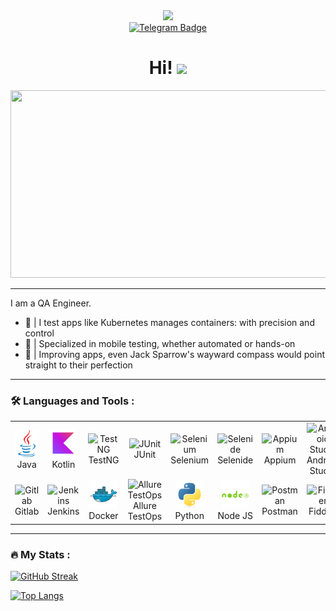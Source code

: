 <div id="header" align="center">
  <img src="https://media.giphy.com/media/vLlpbDafjgHystuJ0a/giphy.gif" width="100"/>
  <div id="badges">
    <a href="https://t.me/strongcomic" >
      <img src="https://img.shields.io/badge/Telegram-grey?logo=telegram&logoColor=white&style=for-the-badge" alt="Telegram Badge"/>
    </a>
  </div>
<!--   <img src="https://komarev.com/ghpvc/?username=FugiOg&style=flat-square&color=blue" alt=""/> -->
  <h1>
    Hi!
    <img src="https://media.giphy.com/media/hvRJCLFzcasrR4ia7z/giphy.gif" width="30px"/>
  </h1>
</div>

<div align="center">
  <img src="https://media2.giphy.com/media/v1.Y2lkPTc5MGI3NjExOGltNnZsNGlucnR5bXBvZjFuYzR1d2hqMmFxNG1kdmttcWVtYTZvOSZlcD12MV9pbnRlcm5hbF9naWZfYnlfaWQmY3Q9Zw/jnW25FaYTt7DQk88t5/giphy.gif" width="600" height="300"/>
</div>

---

I am a QA Engineer.
- 📘 | I test apps like Kubernetes manages containers: with precision and control
-  📱 | Specialized in mobile testing, whether automated or hands-on
-   🌊 | Improving apps, even Jack Sparrow's wayward compass would point straight to their perfection

---

### :hammer_and_wrench: Languages and Tools :
<table width='100%'>
  <tr>
    <td align="center" width="96">
      <img src="https://github.com/devicons/devicon/blob/master/icons/java/java-original.svg" title="Java" alt="Java" width="45" height="45"/>
      <br>Java
    </td>
    <td align="center" width="96">
      <img src="https://github.com/devicons/devicon/blob/master/icons/kotlin/kotlin-original.svg" title="Kotlin" alt="Kotlin" width="45" height="45"/>
      <br>Kotlin
    </td>
    <td align="center" width="96">
      <img src="https://avatars.githubusercontent.com/u/12528662?s=48&v=4" title="TestNG" alt="TestNG" width="45" height="45"/>
      <br>TestNG
    </td>
    <td align="center" width="96">
      <img src="https://junit.org/junit5/assets/img/junit5-logo.png" title="JUnit" alt="JUnit" width="45" height="45"/>
      <br>JUnit
    </td>
    <td align="center" width="96">
      <img src="https://avatars.githubusercontent.com/u/983927?s=48&v=4" title="Selenium" alt="Selenium" width="45" height="45"/>
      <br>Selenium
    </td>
    <td align="center" width="96"> 
      <img src="https://selenide.org/images/selenide-logo-big.png" title="Selenide" alt="Selenide" width="45" height="45"/>
      <br>Selenide
    </td>
    <td align="center" width="96"> 
      <img src="https://avatars.githubusercontent.com/u/3221291?s=48&v=4" title="Appium" alt="Appium" width="45" height="45"/>
      <br>Appium
    </td>
    <td align="center" width="96"> 
      <img src="https://developer.android.com/studio/images/studio-icon.svg" title="Android Studio" alt="Android Studio" width="45" height="45"/>
      <br>Android Studio
    </td>
    <td align="center" width="96"> 
      <img src="https://avatars.githubusercontent.com/u/82592?s=48&v=4" title="OkHttp" alt="OkHttp" width="45" height="45"/>
      <br>OkHttp
    </td>
  </tr>
  <tr>
    <td align="center" width="96"> 
      <img src="https://cdn.jsdelivr.net/gh/devicons/devicon/icons/gitlab/gitlab-original.svg" title="Gitlab" alt="Gitlab" width="45" height="45"/>
      <br>Gitlab
    </td>
    <td align="center" width="96"> 
      <img src="https://www.jenkins.io/images/logos/jenkins/jenkins.svg" title="Jenkins" alt="Jenkins" width="45" height="45"/>
      <br>Jenkins
    </td>
    <td align="center" width="96"> 
      <img src="https://github.com/devicons/devicon/blob/master/icons/docker/docker-original.svg" title="Docker" alt="Docker" width="45" height="45"/>
      <br>Docker
    </td>
    <td align="center" width="96"> 
      <img src="https://avatars.githubusercontent.com/u/5879127" title="Allure TestOps" alt="Allure TestOps" width="45" height="45"/>
      <br>Allure TestOps
    </td>
    <td align="center" width="96"> 
      <img src="https://github.com/devicons/devicon/blob/master/icons/python/python-original.svg" title="Python" alt="Python" width="45" height="45"/>
      <br>Python
    </td>
    <td align="center" width="96"> 
      <img src="https://github.com/devicons/devicon/blob/master/icons/nodejs/nodejs-plain-wordmark.svg" title="NodeJS" alt="NodeJS" width="45" height="45"/>
      <br>Node JS
    </td>
    <td align="center" width="96"> 
      <img src="https://avatars.githubusercontent.com/u/10251060?s=200&v=4" title="Postman" alt="Postman" width="45" height="45"/>
      <br>Postman
    </td>
    <td align="center" width="96"> 
      <img src="https://avatars.githubusercontent.com/u/568561?s=48&v=4" title="Fiddler" alt="Fiddler" width="45" height="45"/> <!-- Note: You might want to find a more appropriate icon source for Fiddler -->
      <br>Fiddler
    </td>
    <td align="center" width="96"> 
      <img src="https://maven.apache.org/images/maven-logo-black-on-white.png" title="Maven" alt="Maven" width="45" height="45"/>
      <br>Maven
    </td>
  </tr>
</table>

---

### :fire: My Stats :
<div>
  
  [![GitHub Streak](http://github-readme-streak-stats.herokuapp.com?user=Strongcomic&theme=dark&border_radius=5&mode=weekly&background=45%2C022C2B%2C2C0328&border=D5D5D5&stroke=000000&ring=00B9B2&fire=03A7EB&currStreakLabel=03A7EB)](https://git.io/streak-stats)
  
  [![Top Langs](https://github-readme-stats.vercel.app/api/top-langs/?username=Strongcomic&layout=compact&theme=tokyonight)](https://github.com/anuraghazra/github-readme-stats)
</div>
